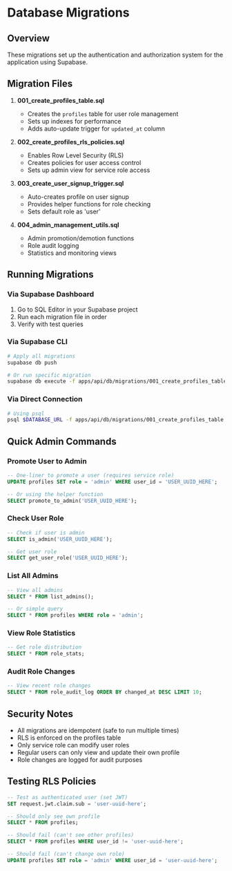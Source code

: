 # Database Migrations

## Overview

These migrations set up the authentication and authorization system for the application using Supabase.

## Migration Files

1. **001_create_profiles_table.sql**
   - Creates the `profiles` table for user role management
   - Sets up indexes for performance
   - Adds auto-update trigger for `updated_at` column

2. **002_create_profiles_rls_policies.sql**
   - Enables Row Level Security (RLS)
   - Creates policies for user access control
   - Sets up admin view for service role access

3. **003_create_user_signup_trigger.sql**
   - Auto-creates profile on user signup
   - Provides helper functions for role checking
   - Sets default role as 'user'

4. **004_admin_management_utils.sql**
   - Admin promotion/demotion functions
   - Role audit logging
   - Statistics and monitoring views

## Running Migrations

### Via Supabase Dashboard

1. Go to SQL Editor in your Supabase project
2. Run each migration file in order
3. Verify with test queries

### Via Supabase CLI

```bash
# Apply all migrations
supabase db push

# Or run specific migration
supabase db execute -f apps/api/db/migrations/001_create_profiles_table.sql
```

### Via Direct Connection

```bash
# Using psql
psql $DATABASE_URL -f apps/api/db/migrations/001_create_profiles_table.sql
```

## Quick Admin Commands

### Promote User to Admin

```sql
-- One-liner to promote a user (requires service role)
UPDATE profiles SET role = 'admin' WHERE user_id = 'USER_UUID_HERE';

-- Or using the helper function
SELECT promote_to_admin('USER_UUID_HERE');
```

### Check User Role

```sql
-- Check if user is admin
SELECT is_admin('USER_UUID_HERE');

-- Get user role
SELECT get_user_role('USER_UUID_HERE');
```

### List All Admins

```sql
-- View all admins
SELECT * FROM list_admins();

-- Or simple query
SELECT * FROM profiles WHERE role = 'admin';
```

### View Role Statistics

```sql
-- Get role distribution
SELECT * FROM role_stats;
```

### Audit Role Changes

```sql
-- View recent role changes
SELECT * FROM role_audit_log ORDER BY changed_at DESC LIMIT 10;
```

## Security Notes

- All migrations are idempotent (safe to run multiple times)
- RLS is enforced on the profiles table
- Only service role can modify user roles
- Regular users can only view and update their own profile
- Role changes are logged for audit purposes

## Testing RLS Policies

```sql
-- Test as authenticated user (set JWT)
SET request.jwt.claim.sub = 'user-uuid-here';

-- Should only see own profile
SELECT * FROM profiles;

-- Should fail (can't see other profiles)
SELECT * FROM profiles WHERE user_id != 'user-uuid-here';

-- Should fail (can't change own role)
UPDATE profiles SET role = 'admin' WHERE user_id = 'user-uuid-here';
```